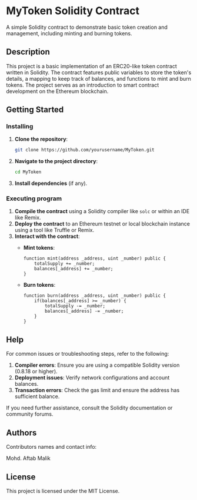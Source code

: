 # MyToken Solidity Contract

A simple Solidity contract to demonstrate basic token creation and management, including minting and burning tokens.

## Description

This project is a basic implementation of an ERC20-like token contract written in Solidity. The contract features public variables to store the token's details, a mapping to keep track of balances, and functions to mint and burn tokens. The project serves as an introduction to smart contract development on the Ethereum blockchain.

## Getting Started

### Installing

1. **Clone the repository**:
    ```bash
    git clone https://github.com/yourusername/MyToken.git
    ```
2. **Navigate to the project directory**:
    ```bash
    cd MyToken
    ```
3. **Install dependencies** (if any).

### Executing program

1. **Compile the contract** using a Solidity compiler like `solc` or within an IDE like Remix.
2. **Deploy the contract** to an Ethereum testnet or local blockchain instance using a tool like Truffle or Remix.
3. **Interact with the contract**:
    - **Mint tokens**:
      ```solidity
      function mint(address _address, uint _number) public {
          totalSupply += _number;
          balances[_address] += _number;
      }
      ```

    - **Burn tokens**:
      ```solidity
      function burn(address _address, uint _number) public {
          if(balances[_address] >= _number) {
              totalSupply -= _number;
              balances[_address] -= _number;
          }
      }
      ```

## Help

For common issues or troubleshooting steps, refer to the following:

1. **Compiler errors**: Ensure you are using a compatible Solidity version (0.8.18 or higher).
2. **Deployment issues**: Verify network configurations and account balances.
3. **Transaction errors**: Check the gas limit and ensure the address has sufficient balance.

If you need further assistance, consult the Solidity documentation or community forums.

## Authors

Contributors names and contact info:

Mohd. Aftab Malik  

## License

This project is licensed under the MIT License.
